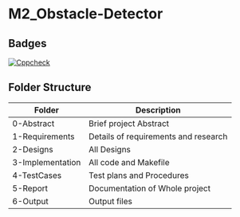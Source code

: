 # M2_Obstacle-Detector
## Badges

[![Cppcheck](https://github.com/Pranesh-here/M2_Obstacle-Detector/actions/workflows/cppcheck.yml/badge.svg)](https://github.com/Pranesh-here/M2_Obstacle-Detector/actions/workflows/cppcheck.yml)

## Folder Structure
| Folder | Description |
| ------ | ----------- |
| 0-Abstract | Brief project Abstract |
| 1-Requirements | Details of requirements and research |
| 2-Designs | All Designs |
| 3-Implementation | All code and Makefile |
| 4-TestCases | Test plans and Procedures |
| 5-Report | Documentation of Whole project |
| 6-Output | Output files |
